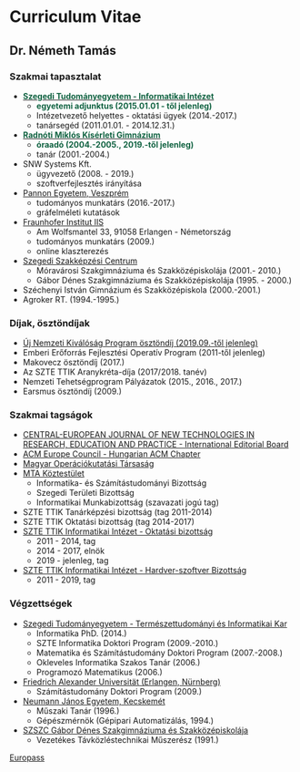 # Curriculum Vitae

## Dr. Németh Tamás

<Nevjegy />

### Szakmai tapasztalat

- [<b>Szegedi Tudományegyetem - Informatikai Intézet</b>](https://www.inf.u-szeged.hu/algmi/munkatarsak)
  - <b>egyetemi adjunktus (2015.01.01 - től jelenleg)</b>
  - Intézetvezető helyettes - oktatási ügyek (2014.-2017.)
  - tanársegéd (2011.01.01. - 2014.12.31.)
- [<b>Radnóti Miklós Kísérleti Gimnázium</b>](http://www.radnoti-szeged.sulinet.hu/index.php?cmd=openpage)
  - <b>óraadó (2004.-2005., 2019.-től jelenleg)</b>
  - tanár (2001.-2004.)
- SNW Systems Kft.
  - ügyvezető (2008. - 2019.)
  - szoftverfejlesztés irányítása
- [Pannon Egyetem, Veszprém](https://uni-pannon.hu/)
  - tudományos munkatárs (2016.-2017.)
  - gráfelméleti kutatások
- [Fraunhofer Institut IIS](https://www.iis.fraunhofer.de/)
  - Am Wolfsmantel 33, 91058 Erlangen - Németország
  - tudományos munkatárs (2009.)
  - online klaszterezés
- [Szegedi Szakképzési Centrum](http://szakkepzesszeged.hu/)
  - Móravárosi Szakgimnáziuma és Szakközépiskolája (2001.- 2010.)
  - Gábor Dénes Szakgimnáziuma és Szakközépiskolája (1995. - 2000.)
- Széchenyi István Gimnázium és Szakközépiskola (2000.-2001.)
- Agroker RT. (1994.-1995.)

### Díjak, ösztöndíjak

- [Új Nemzeti Kiválóság Program ösztöndíj (2019.09.-től jelenleg)](http://www.unkp.gov.hu/unkp-rol)
- Emberi Erőforrás Fejlesztési Operatív Program (2011-től jelenleg)
- Makovecz ösztöndíj (2017.)
- Az SZTE TTIK Aranykréta-díja (2017/2018. tanév)
- Nemzeti Tehetségprogram Pályázatok (2015., 2016., 2017.)
- Earsmus ösztöndíj (2009.)

### Szakmai tagságok

- [CENTRAL-EUROPEAN JOURNAL OF NEW TECHNOLOGIES IN<br>RESEARCH, EDUCATION AND PRACTICE - International Editorial Board](http://ojs.elte.hu/cejntrep/about/editorialTeam)
- [ACM Europe Council - Hungarian ACM Chapter](https://europe.acm.org/chapters)
- [Magyar Operációkutatási Társaság](http://www.mot.org.hu/tarsasag/tagsag)
- [MTA Köztestület](https://mta.hu/koztestuleti_tagok?PersonId=10048135)
  - Informatika- és Számítástudományi Bizottság
  - Szegedi Területi Bizottság
  - Informatikai Munkabizottság (szavazati jogú tag)
- SZTE TTIK Tanárképzési bizottság (tag 2011-2014)
- SZTE TTIK Oktatási bizottság (tag 2014-2017)
- [SZTE TTIK Informatikai Intézet - Oktatási bizottság](https://www.inf.u-szeged.hu/intezet/bizottsagok/oktatasi-bizottsag)
  - 2011 - 2014, tag
  - 2014 - 2017, elnök
  - 2019 - jelenleg, tag
- [SZTE TTIK Informatikai Intézet - Hardver-szoftver Bizottság](https://www.inf.u-szeged.hu/intezet/bizottsagok/hardver-szoftver-bizottsag)
  - 2011 - 2019, tag

### Végzettségek

- [Szegedi Tudományegyetem - Természettudományi és Informatikai Kar](http://www.sci.u-szeged.hu/)
  - Informatika PhD. (2014.)
  - SZTE Informatika Doktori Program (2009.-2010.)
  - Matematika és Számítástudomány Doktori Program (2007.-2008.)
  - Okleveles Informatika Szakos Tanár (2006.)
  - Programozó Matematikus (2006.)
- [Friedrich Alexander Universität (Erlangen, Nürnberg)](https://www.fau.de/)
  - Számítástudomány Doktori Program (2009.)
- [Neumann János Egyetem, Kecskemét](https://gamf.uni-neumann.hu/)
  - Műszaki Tanár (1996.)
  - Gépészmérnök (Gépipari Automatizálás, 1994.)
- [SZSZC Gábor Dénes Szakgimnáziuma és Szakközépiskolája](http://www.gdszeged.hu/)
  - Vezetékes Távközléstechnikai Műszerész (1991.)

[Europass](http://www.inf.u-szeged.hu/~tnemeth/cv.pdf)

<style>
b {
    color: #116342;
}
</style>